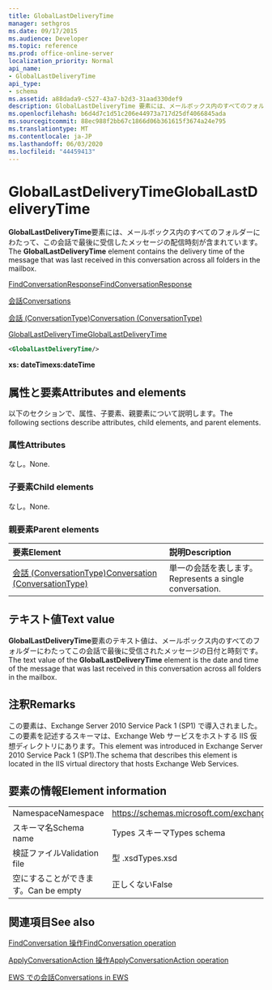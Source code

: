 ```yaml
---
title: GlobalLastDeliveryTime
manager: sethgros
ms.date: 09/17/2015
ms.audience: Developer
ms.topic: reference
ms.prod: office-online-server
localization_priority: Normal
api_name:
- GlobalLastDeliveryTime
api_type:
- schema
ms.assetid: a88dada9-c527-43a7-b2d3-31aad330def9
description: GlobalLastDeliveryTime 要素には、メールボックス内のすべてのフォルダーにわたって、この会話で最後に受信したメッセージの配信時刻が含まれています。
ms.openlocfilehash: b6d4d7c1d51c206e44973a717d25df4066845ada
ms.sourcegitcommit: 88ec988f2bb67c1866d06b361615f3674a24e795
ms.translationtype: MT
ms.contentlocale: ja-JP
ms.lasthandoff: 06/03/2020
ms.locfileid: "44459413"
---
```

# <a name="globallastdeliverytime"></a><span data-ttu-id="d26ac-103">GlobalLastDeliveryTime</span><span class="sxs-lookup"><span data-stu-id="d26ac-103">GlobalLastDeliveryTime</span></span>

<span data-ttu-id="d26ac-104">**GlobalLastDeliveryTime**要素には、メールボックス内のすべてのフォルダーにわたって、この会話で最後に受信したメッセージの配信時刻が含まれています。</span><span class="sxs-lookup"><span data-stu-id="d26ac-104">The **GlobalLastDeliveryTime** element contains the delivery time of the message that was last received in this conversation across all folders in the mailbox.</span></span> 
  
[<span data-ttu-id="d26ac-105">FindConversationResponse</span><span class="sxs-lookup"><span data-stu-id="d26ac-105">FindConversationResponse</span></span>](findconversationresponse.md)
  
[<span data-ttu-id="d26ac-106">会話</span><span class="sxs-lookup"><span data-stu-id="d26ac-106">Conversations</span></span>](conversations-ex15websvcsotherref.md)
  
[<span data-ttu-id="d26ac-107">会話 (ConversationType)</span><span class="sxs-lookup"><span data-stu-id="d26ac-107">Conversation (ConversationType)</span></span>](conversation-conversationtype.md)
  
[<span data-ttu-id="d26ac-108">GlobalLastDeliveryTime</span><span class="sxs-lookup"><span data-stu-id="d26ac-108">GlobalLastDeliveryTime</span></span>](globallastdeliverytime.md)
  
```XML
<GlobalLastDeliveryTime/>
```

 <span data-ttu-id="d26ac-109">**xs: dateTime**</span><span class="sxs-lookup"><span data-stu-id="d26ac-109">**xs:dateTime**</span></span>
## <a name="attributes-and-elements"></a><span data-ttu-id="d26ac-110">属性と要素</span><span class="sxs-lookup"><span data-stu-id="d26ac-110">Attributes and elements</span></span>

<span data-ttu-id="d26ac-111">以下のセクションで、属性、子要素、親要素について説明します。</span><span class="sxs-lookup"><span data-stu-id="d26ac-111">The following sections describe attributes, child elements, and parent elements.</span></span>
  
### <a name="attributes"></a><span data-ttu-id="d26ac-112">属性</span><span class="sxs-lookup"><span data-stu-id="d26ac-112">Attributes</span></span>

<span data-ttu-id="d26ac-113">なし。</span><span class="sxs-lookup"><span data-stu-id="d26ac-113">None.</span></span>
  
### <a name="child-elements"></a><span data-ttu-id="d26ac-114">子要素</span><span class="sxs-lookup"><span data-stu-id="d26ac-114">Child elements</span></span>

<span data-ttu-id="d26ac-115">なし。</span><span class="sxs-lookup"><span data-stu-id="d26ac-115">None.</span></span>
  
### <a name="parent-elements"></a><span data-ttu-id="d26ac-116">親要素</span><span class="sxs-lookup"><span data-stu-id="d26ac-116">Parent elements</span></span>

|<span data-ttu-id="d26ac-117">**要素**</span><span class="sxs-lookup"><span data-stu-id="d26ac-117">**Element**</span></span>|<span data-ttu-id="d26ac-118">**説明**</span><span class="sxs-lookup"><span data-stu-id="d26ac-118">**Description**</span></span>|
|:-----|:-----|
|[<span data-ttu-id="d26ac-119">会話 (ConversationType)</span><span class="sxs-lookup"><span data-stu-id="d26ac-119">Conversation (ConversationType)</span></span>](conversation-conversationtype.md) <br/> |<span data-ttu-id="d26ac-120">単一の会話を表します。</span><span class="sxs-lookup"><span data-stu-id="d26ac-120">Represents a single conversation.</span></span>  <br/> |
   
## <a name="text-value"></a><span data-ttu-id="d26ac-121">テキスト値</span><span class="sxs-lookup"><span data-stu-id="d26ac-121">Text value</span></span>

<span data-ttu-id="d26ac-122">**GlobalLastDeliveryTime**要素のテキスト値は、メールボックス内のすべてのフォルダーにわたってこの会話で最後に受信されたメッセージの日付と時刻です。</span><span class="sxs-lookup"><span data-stu-id="d26ac-122">The text value of the **GlobalLastDeliveryTime** element is the date and time of the message that was last received in this conversation across all folders in the mailbox.</span></span> 
  
## <a name="remarks"></a><span data-ttu-id="d26ac-123">注釈</span><span class="sxs-lookup"><span data-stu-id="d26ac-123">Remarks</span></span>

<span data-ttu-id="d26ac-124">この要素は、Exchange Server 2010 Service Pack 1 (SP1) で導入されました。この要素を記述するスキーマは、Exchange Web サービスをホストする IIS 仮想ディレクトリにあります。</span><span class="sxs-lookup"><span data-stu-id="d26ac-124">This element was introduced in Exchange Server 2010 Service Pack 1 (SP1).The schema that describes this element is located in the IIS virtual directory that hosts Exchange Web Services.</span></span>
  
## <a name="element-information"></a><span data-ttu-id="d26ac-125">要素の情報</span><span class="sxs-lookup"><span data-stu-id="d26ac-125">Element information</span></span>

|||
|:-----|:-----|
|<span data-ttu-id="d26ac-126">Namespace</span><span class="sxs-lookup"><span data-stu-id="d26ac-126">Namespace</span></span>  <br/> |https://schemas.microsoft.com/exchange/services/2006/types  <br/> |
|<span data-ttu-id="d26ac-127">スキーマ名</span><span class="sxs-lookup"><span data-stu-id="d26ac-127">Schema name</span></span>  <br/> |<span data-ttu-id="d26ac-128">Types スキーマ</span><span class="sxs-lookup"><span data-stu-id="d26ac-128">Types schema</span></span>  <br/> |
|<span data-ttu-id="d26ac-129">検証ファイル</span><span class="sxs-lookup"><span data-stu-id="d26ac-129">Validation file</span></span>  <br/> |<span data-ttu-id="d26ac-130">型 .xsd</span><span class="sxs-lookup"><span data-stu-id="d26ac-130">Types.xsd</span></span>  <br/> |
|<span data-ttu-id="d26ac-131">空にすることができます。</span><span class="sxs-lookup"><span data-stu-id="d26ac-131">Can be empty</span></span>  <br/> |<span data-ttu-id="d26ac-132">正しくない</span><span class="sxs-lookup"><span data-stu-id="d26ac-132">False</span></span>  <br/> |
   
## <a name="see-also"></a><span data-ttu-id="d26ac-133">関連項目</span><span class="sxs-lookup"><span data-stu-id="d26ac-133">See also</span></span>



[<span data-ttu-id="d26ac-134">FindConversation 操作</span><span class="sxs-lookup"><span data-stu-id="d26ac-134">FindConversation operation</span></span>](findconversation-operation.md)
  
[<span data-ttu-id="d26ac-135">ApplyConversationAction 操作</span><span class="sxs-lookup"><span data-stu-id="d26ac-135">ApplyConversationAction operation</span></span>](applyconversationaction-operation.md)


[<span data-ttu-id="d26ac-136">EWS での会話</span><span class="sxs-lookup"><span data-stu-id="d26ac-136">Conversations in EWS</span></span>](https://msdn.microsoft.com/library/91e64629-db6c-4c94-9dcb-d386232e8467%28Office.15%29.aspx)


